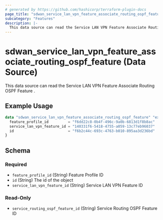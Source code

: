 ```yaml
---
# generated by https://github.com/hashicorp/terraform-plugin-docs
page_title: "sdwan_service_lan_vpn_feature_associate_routing_ospf_feature Data Source - terraform-provider-sdwan"
subcategory: "Features"
description: |-
  This data source can read the Service LAN VPN Feature Associate Routing OSPF Feature .
---
```


# sdwan_service_lan_vpn_feature_associate_routing_ospf_feature (Data Source)

This data source can read the Service LAN VPN Feature Associate Routing OSPF Feature .

## Example Usage

```terraform
data "sdwan_service_lan_vpn_feature_associate_routing_ospf_feature" "example" {
  feature_profile_id         = "f6dd22c8-0b4f-496c-9a0b-6813d1f8b8ac"
  service_lan_vpn_feature_id = "140331f6-5418-4755-a059-13c77eb96037"
  id                         = "f6b2c44c-693c-4763-b010-895aa3d236bd"
}
```

<!-- schema generated by tfplugindocs -->
## Schema

### Required

- `feature_profile_id` (String) Feature Profile ID
- `id` (String) The id of the object
- `service_lan_vpn_feature_id` (String) Service LAN VPN Feature ID

### Read-Only

- `service_routing_ospf_feature_id` (String) Service Routing OSPF Feature ID
